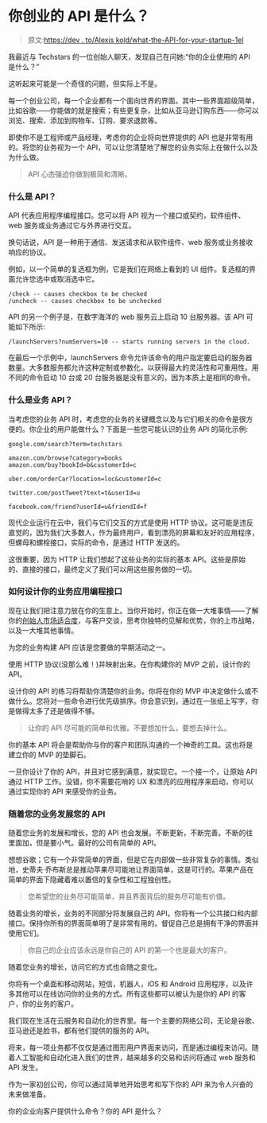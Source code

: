 # 你创业的 API 是什么？

> 原文:[https://dev . to/Alexis kold/what-the-API-for-your-startup-1el](https://dev.to/alexiskold/what-is-the-api-for-your-startup-1el)

我最近与 Techstars 的一位创始人聊天，发现自己在问她:“你的企业使用的 API 是什么？”

这听起来可能是一个奇怪的问题，但实际上不是。

每一个创业公司，每一个企业都有一个面向世界的界面。其中一些界面超级简单，比如谷歌——你能做的就是搜索；有些更复杂，比如从亚马逊订购东西——你可以浏览、搜索、添加到购物车、订购、要求退款等。

即使你不是工程师或产品经理，考虑你的企业将向世界提供的 API 也是非常有用的。将您的业务视为一个 API，可以让您清楚地了解您的业务实际上在做什么以及为什么做。

> API 心态强迫你做到极简和清晰。

### 什么是 API？

API 代表应用程序编程接口。您可以将 API 视为一个接口或契约，软件组件、web 服务或业务通过它与外界进行交互。

换句话说，API 是一种用于通信、发送请求和从软件组件、web 服务或业务接收响应的协议。

例如，以一个简单的复选框为例，它是我们在网络上看到的 UI 组件。复选框的界面允许您选中或取消选中它。

```
/check -- causes checkbox to be checked 
/uncheck -- causes checkbox to be unchecked 

```

API 的另一个例子是，在数字海洋的 web 服务云上启动 10 台服务器。该 API 可能如下所示:

```
/launchServers?numServers=10 -- starts running servers in the cloud.

```

在最后一个示例中，launchServers 命令允许该命令的用户指定要启动的服务器数量。大多数服务都允许这种定制或参数化，以获得最大的灵活性和可重用性。用不同的命令启动 10 台或 20 台服务器是没有意义的，因为本质上是相同的命令。

### 什么是业务 API？

当考虑您的业务 API 时，考虑您的业务的关键概念以及与它们相关的命令是很方便的。你企业的用户能做什么？下面是一些您可能认识的业务 API 的简化示例:

```
google.com/search?term=techstars

amazon.com/browse?category=books
amazon.com/buy?bookId=b&customerId=c

uber.com/orderCar?location=loc&customerId=c

twitter.com/postTweet?text=t&userId=u

facebook.com/friend?userId=u&friendId=f

```

现代企业运行在云中，我们与它们交互的方式是使用 HTTP 协议。这可能是违反直觉的，因为我们大多数人，作为最终用户，看到漂亮的屏幕和友好的应用程序，但螺母和螺栓接口，实际的命令，是通过 HTTP 发送的。

这很重要，因为 HTTP 让我们想起了这些业务的实际的基本 API。这些是原始的、直接的接口，最终定义了我们可以用这些服务做的一切。

### 如何设计你的业务应用编程接口

现在让我们把注意力放在你的生意上。当你开始时，你正在做一大堆事情——了解你的[创始人市场适合度](https://alexiskold.net/2016/04/27/why-founder-market-fit-is-so-important/)，与客户交谈，思考你独特的见解和优势，你的上市战略，以及一大堆其他事情。

为您的业务构建 API 应该是您要做的早期活动之一。

使用 HTTP 协议(没那么难！)并映射出来。在你构建你的 MVP 之前，设计你的 API。

设计你的 API 的练习将帮助你清楚你的业务。你将在你的 MVP 中决定做什么或不做什么。您将对一些命令进行优先级排序。你会意识到，通过在一张纸上写字，你是做得太多了还是做得不够。

> 让你的 API 尽可能的简单和优雅。不要想加什么，要想去掉什么。

你的基本 API 将会是帮助你与你的客户和团队沟通的一个神奇的工具。这也将是建立你的 MVP 的垫脚石。

一旦你设计了你的 API，并且对它感到满意，就实现它。一个接一个，让原始 API 通过 HTTP 工作。没错，你不需要花哨的 UX 和漂亮的应用程序来启动，你可以通过实现你的 API 来感受你的业务。

### 随着您的业务发展您的 API

随着您业务的发展和增长，您的 API 也会发展。不断更新，不断完善。不断的往里面加，但是要小气。最好的公司有简单的 API。

想想谷歌；它有一个非常简单的界面，但是它在内部做一些非常复杂的事情。类似地，史蒂夫·乔布斯总是推动苹果尽可能地让界面简单，这是可行的。苹果产品在简单的界面下隐藏着难以置信的复杂性和工程独创性。

> 您希望您的业务尽可能简单，并且界面背后的服务尽可能有价值。

随着业务的增长，业务的不同部分将发展自己的 API。你将有一个公共接口和内部接口。保持你所有的界面简单明了是非常有用的。督促自己总是拥有干净的界面并使用它们。

> 你自己的企业应该永远是你自己的 API 的第一个也是最大的客户。

随着您业务的增长，访问它的方式也会随之变化。

你将有一个桌面和移动网站，短信，机器人，iOS 和 Android 应用程序，以及许多其他可以在线访问你的业务的方式。所有这些都可以被认为是你的 API 的客户，你的业务的客户。

我们现在生活在云服务和自动化的世界里。每一个主要的网络公司，无论是谷歌、亚马逊还是脸书，都有他们提供的服务的 API。

将来，每一项业务都不仅仅是通过图形用户界面来访问，而是通过编程来访问。随着人工智能和自动化进入我们的世界，越来越多的交易和访问将通过 web 服务和 API 发生。

作为一家初创公司，你可以通过简单地开始思考和写下你的 API 来为令人兴奋的未来做准备。

你的企业向客户提供什么命令？你的 API 是什么？